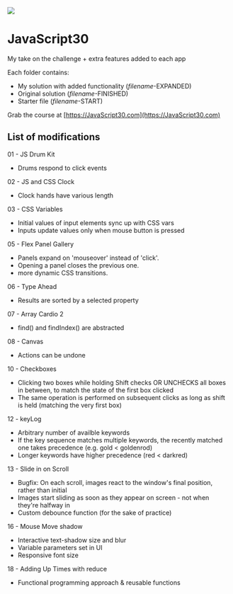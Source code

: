 ﻿![](https://javascript30.com/images/JS3-social-share.png)

# JavaScript30

My take on the challenge + extra features added to each app

Each folder contains:

- My solution with added functionality (_filename_-EXPANDED)
- Original solution (_filename_-FINISHED)
- Starter file (_filename_-START)

Grab the course at [https://JavaScript30.com](https://JavaScript30.com)

## List of modifications

01 - JS Drum Kit

- Drums respond to click events

02 - JS and CSS Clock

- Clock hands have various length

03 - CSS Variables

- Initial values of input elements sync up with CSS vars
- Inputs update values only when mouse button is pressed

05 - Flex Panel Gallery

- Panels expand on 'mouseover' instead of 'click'.
- Opening a panel closes the previous one.
- more dynamic CSS transitions.

06 - Type Ahead

- Results are sorted by a selected property

07 - Array Cardio 2

- find() and findIndex() are abstracted

08 - Canvas

- Actions can be undone

10 - Checkboxes

- Clicking two boxes while holding Shift checks OR UNCHECKS all boxes in between, to match the state of the first box clicked
- The same operation is performed on subsequent clicks as long as shift is held (matching the very first box)

12 - keyLog

- Arbitrary number of availble keywords
- If the key sequence matches multiple keywords, the recently matched one takes precedence (e.g. gold < goldenrod)
- Longer keywords have higher precedence (red < darkred)

13 - Slide in on Scroll

- Bugfix: On each scroll, images react to the window's final position, rather than initial
- Images start sliding as soon as they appear on screen - not when they're halfway in
- Custom debounce function (for the sake of practice)

16 - Mouse Move shadow

- Interactive text-shadow size and blur
- Variable parameters set in UI
- Responsive font size

18 - Adding Up Times with reduce

- Functional programming approach & reusable functions
